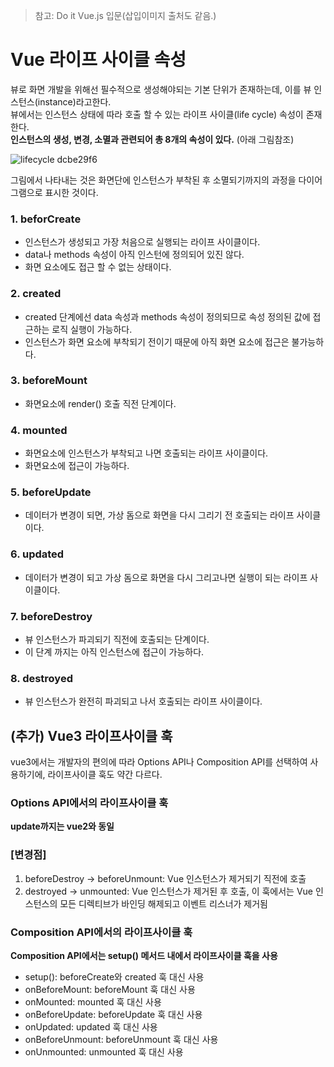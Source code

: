 > 참고: Do it Vue.js 입문(삽입이미지 출처도 같음.)

# Vue 라이프 사이클 속성

뷰로 화면 개발을 위해선 필수적으로 생성해야되는 기본 단위가 존재하는데, 이를 뷰 인스턴스(instance)라고한다. <br>
뷰에서는 인스턴스 상태에 따라 호출 할 수 있는 라이프 사이클(life cycle) 속성이 존재한다. <br>
<b>인스턴스의 생성, 변경, 소멸과 관련되어 총 8개의 속성이 있다.</b> (아래 그림참조)

![lifecycle dcbe29f6](https://user-images.githubusercontent.com/93297109/198866673-f4a3afea-b10c-4eee-aa79-71e428238c6c.png)

그림에서 나타내는 것은 화면단에 인스턴스가 부착된 후 소멸되기까지의 과정을 다이어그램으로 표시한 것이다.

### 1. beforCreate

+ 인스턴스가 생성되고 가장 처음으로 실행되는 라이프 사이클이다. 
+ data나 methods 속성이 아직 인스턴에 정의되어 있진 않다.
+ 화면 요소에도 접근 할 수 없는 상태이다.

### 2. created

+ created 단계에선 data 속성과 methods 속성이 정의되므로 속성 정의된 값에 접근하는 로직 실행이 가능하다.
+ 인스턴스가 화면 요소에 부착되기 전이기 때문에 아직 화면 요소에 접근은 불가능하다.

### 3. beforeMount

+ 화면요소에 render() 호출 직전 단계이다.

### 4. mounted

+ 화면요소에 인스턴스가 부착되고 나면 호출되는 라이프 사이클이다.
+ 화면요소에 접근이 가능하다.

### 5. beforeUpdate

+ 데이터가 변경이 되면, 가상 돔으로 화면을 다시 그리기 전 호출되는 라이프 사이클이다.

### 6. updated

+ 데이터가 변경이 되고 가상 돔으로 화면을 다시 그리고나면 실행이 되는 라이프 사이클이다.

### 7. beforeDestroy

+ 뷰 인스턴스가 파괴되기 직전에 호출되는 단계이다.
+ 이 단계 까지는 아직 인스턴스에 접근이 가능하다.

### 8. destroyed

+ 뷰 인스턴스가 완전히 파괴되고 나서 호출되는 라이프 사이클이다.

## (추가) Vue3 라이프사이클 훅
vue3에서는 개발자의 편의에 따라 Options API나 Composition API를 선택하여 사용하기에, 라이프사이클 훅도 약간 다르다.

### Options API에서의 라이프사이클 훅
<b>update까지는 vue2와 동일</b>
### [변경점]
1. beforeDestroy → beforeUnmount: Vue 인스턴스가 제거되기 직전에 호출
2. destroyed → unmounted: Vue 인스턴스가 제거된 후 호출, 이 훅에서는 Vue 인스턴스의 모든 디렉티브가 바인딩 해제되고 이벤트 리스너가 제거됨

### Composition API에서의 라이프사이클 훅
<b>Composition API에서는 setup() 메서드 내에서 라이프사이클 훅을 사용</b>
+ setup(): beforeCreate와 created 훅 대신 사용
+ onBeforeMount: beforeMount 훅 대신 사용
+ onMounted: mounted 훅 대신 사용
+ onBeforeUpdate: beforeUpdate 훅 대신 사용
+ onUpdated: updated 훅 대신 사용
+ onBeforeUnmount: beforeUnmount 훅 대신 사용
+ onUnmounted: unmounted 훅 대신 사용
